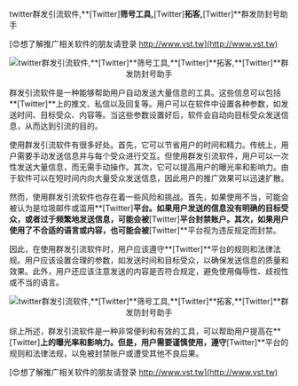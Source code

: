 twitter群发引流软件,**[Twitter]**筛号工具,**[Twitter]**拓客,**[Twitter]**群发防封号助手

[😍想了解推广相关软件的朋友请登录 http://www.vst.tw](http://www.vst.tw)

 <center><img src="https://vst.tw/MP4/tuiguang/png/0.png" alt="twitter群发引流软件,**[Twitter]**筛号工具,**[Twitter]**拓客,**[Twitter]**群发防封号助手"></center>

群发引流软件是一种能够帮助用户自动发送大量信息的工具。这些信息可以包括**[Twitter]**上的推文、私信以及回复等。用户可以在软件中设置各种参数，如发送时间、目标受众、内容等。当这些参数设置好后，软件会自动向目标受众发送信息，从而达到引流的目的。

使用群发引流软件有很多好处。首先，它可以节省用户的时间和精力。传统上，用户需要手动发送信息并与每个受众进行交互。但使用群发引流软件，用户可以一次性发送大量信息，而无需手动操作。其次，它可以提高用户的曝光率和影响力。由于软件可以在短时间内向大量受众发送信息，因此用户的推广效果可以迅速扩散。

然而，使用群发引流软件也存在着一些风险和挑战。首先，如果使用不当，可能会被认为是垃圾邮件或滥用**[Twitter]**平台。如果用户发送的信息没有明确的目标受众，或者过于频繁地发送信息，可能会被**[Twitter]**平台封禁账户。其次，如果用户使用了不合适的语言或内容，也可能会被**[Twitter]**平台视为违反规定而封禁。

因此，在使用群发引流软件时，用户应该遵守**[Twitter]**平台的规则和法律法规。用户应该设置合理的参数，如发送时间和目标受众，以确保发送信息的质量和效果。此外，用户还应该注意发送的内容是否符合规定，避免使用侮辱性、歧视性或不当的语言。

 <center><img src="https://vst.tw/MP4/tuiguang/png/5.png" alt="twitter群发引流软件,**[Twitter]**筛号工具,**[Twitter]**拓客,**[Twitter]**群发防封号助手"></center>

综上所述，群发引流软件是一种非常便利和有效的工具，可以帮助用户提高在**[Twitter]**上的曝光率和影响力。但是，用户需要谨慎使用，遵守**[Twitter]**平台的规则和法律法规，以免被封禁账户或遭受其他不良后果。

[😍想了解推广相关软件的朋友请登录 http://www.vst.tw](http://www.vst.tw)




